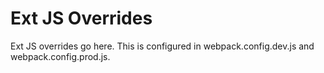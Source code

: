 # Ext JS Overrides

Ext JS overrides go here. This is configured in webpack.config.dev.js and webpack.config.prod.js.